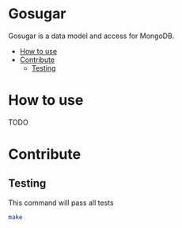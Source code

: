 # Gosugar

Gosugar is a data model and access for MongoDB.

<!-- MarkdownTOC autolink=true bracket=round depth=4 -->

- [How to use](#how-to-use)
- [Contribute](#contribute)
	- [Testing](#testing)

<!-- /MarkdownTOC -->

# How to use

TODO

# Contribute

## Testing

This command will pass all tests

```sh
make
```